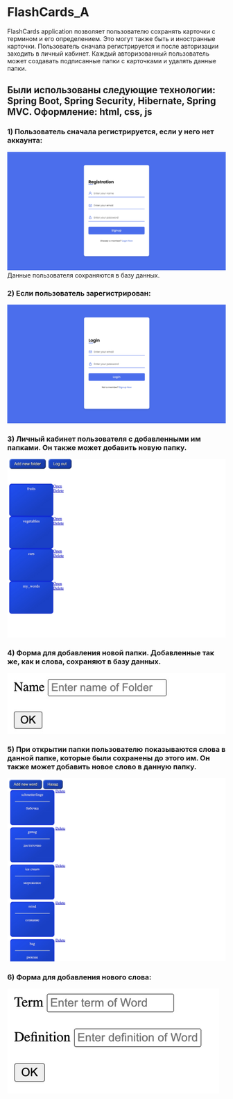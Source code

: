 # FlashCards_A
FlashCards application позволяет пользователю сохранять карточки с термином и его определением. Это могут также быть и иностранные карточки. Пользователь
сначала регистрируется и после авторизации заходить в личный кабинет. Каждый авторизованный пользователь может
создавать подписанные папки с карточками и удалять данные папки. 

## Были использованы следующие технологии: Spring Boot, Spring Security, Hibernate, Spring MVC. Оформление: html, css, js


### 1) Пользователь сначала регистрируется, если у него нет аккаунта:
![registr](flashcards2/page/registr.jpeg)
Данные пользователя сохраняются в базу данных.

 
### 2) Если пользователь зарегистрирован:
![login](flashcards2/page/login.jpeg)


### 3) Личный кабинет пользователя с добавленными им папками. Он также может добавить новую папку.
![account](flashcards2/page/account.jpeg)


### 4) Форма для добавления новой папки. Добавленные так же, как и слова, сохраняют в базу данных.
![AddFolder](flashcards2/page/AddFolder.jpeg)



### 5) При открытии папки пользователю показываются слова в данной папке, которые были сохранены до этого им. Он также может добавить новое слово в данную папку.
![words](flashcards2/page/words.jpeg)



### 6) Форма для добавления нового слова:
![AddNewWord](flashcards2/page/AddNewWord.jpeg)
